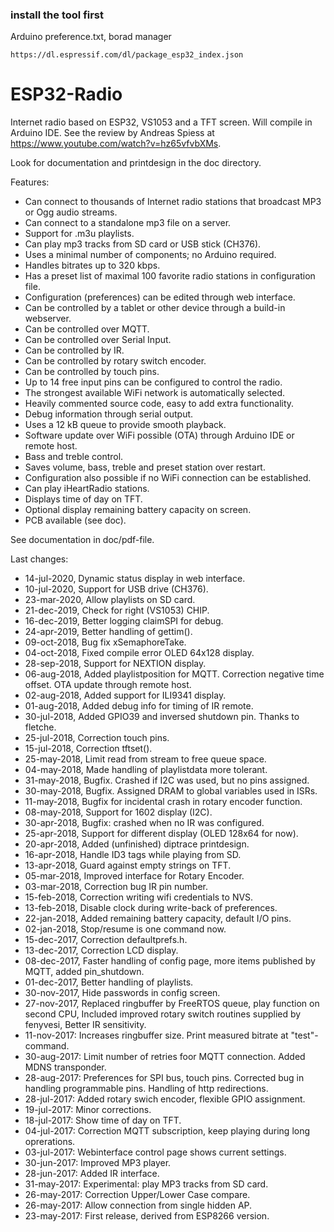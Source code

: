 ### install the tool first 

Arduino preference.txt, borad manager

```
https://dl.espressif.com/dl/package_esp32_index.json

```


# ESP32-Radio
Internet radio based on ESP32, VS1053 and a TFT screen.  Will compile in Arduino IDE.
See the review by Andreas Spiess at https://www.youtube.com/watch?v=hz65vfvbXMs.

Look for documentation and printdesign in the doc directory.

Features:
-	Can connect to thousands of Internet radio stations that broadcast MP3 or Ogg audio streams.
- Can connect to a standalone mp3 file on a server.
- Support for .m3u playlists.
- Can play mp3 tracks from SD card or USB stick (CH376).
-	Uses a minimal number of components; no Arduino required.
-	Handles bitrates up to 320 kbps.
-	Has a preset list of maximal 100 favorite radio stations in configuration file.
- Configuration (preferences) can be edited through web interface.
-	Can be controlled by a tablet or other device through a build-in webserver.
- Can be controlled over MQTT.
- Can be controlled over Serial Input.
- Can be controlled by IR.
-	Can be controlled by rotary switch encoder.
- Can be controlled by touch pins.
-	Up to 14 free input pins can be configured to control the radio.
-	The strongest available WiFi network is automatically selected.
-	Heavily commented source code, easy to add extra functionality.
-	Debug information through serial output.
-	Uses a 12 kB queue to provide smooth playback.
-	Software update over WiFi possible (OTA) through Arduino IDE or remote host.
-	Bass and treble control.
-	Saves volume, bass, treble and preset station over restart.
- Configuration also possible if no WiFi connection can be established.
- Can play iHeartRadio stations.
- Displays time of day on TFT.
- Optional display remaining battery capacity on screen.
- PCB available (see doc).

See documentation in doc/pdf-file.

Last changes:
- 14-jul-2020, Dynamic status display in web interface.
- 10-jul-2020, Support for USB drive (CH376).
- 23-mar-2020, Allow playlists  on SD card.
- 21-dec-2019, Check for right (VS1053) CHIP.
- 16-dec-2019, Better logging claimSPI for debug.
- 24-apr-2019, Better handling of gettim().
- 09-oct-2018, Bug fix xSemaphoreTake.
- 04-oct-2018, Fixed compile error OLED 64x128 display.
- 28-sep-2018, Support for NEXTION display.
- 06-aug-2018, Added playlistposition for MQTT.  Correction negative time offset. OTA update through remote host.
- 02-aug-2018, Added support for ILI9341 display.
- 01-aug-2018, Added debug info for timing of IR remote.
- 30-jul-2018, Added GPIO39 and inversed shutdown pin.  Thanks to fletche.
- 25-jul-2018, Correction touch pins.
- 15-jul-2018, Correction tftset().
- 25-may-2018, Limit read from stream to free queue space.
- 04-may-2018, Made handling of playlistdata more tolerant.
- 31-may-2018, Bugfix. Crashed if I2C was used, but no pins assigned.
- 30-may-2018, Bugfix. Assigned DRAM to global variables used in ISRs.
- 11-may-2018, Bugfix for incidental crash in rotary encoder function.
- 08-may-2018, Support for 1602 display (I2C).
- 30-apr-2018, Bugfix: crashed when no IR was configured.
- 25-apr-2018, Support for different display (OLED 128x64 for now).
- 20-apr-2018, Added (unfinished) diptrace printdesign.
- 16-apr-2018, Handle ID3 tags while playing from SD.
- 13-apr-2018, Guard against empty strings on TFT.
- 05-mar-2018, Improved interface for Rotary Encoder.
- 03-mar-2018, Correction bug IR pin number.
- 15-feb-2018, Correction writing wifi credentials to NVS.
- 13-feb-2018, Disable clock during write-back of preferences.
- 22-jan-2018, Added remaining battery capacity, default I/O pins.
- 02-jan-2018, Stop/resume is one command now.
- 15-dec-2017, Correction defaultprefs.h.
- 13-dec-2017, Correction LCD display.
- 08-dec-2017, Faster handling of config page, more items published by MQTT, added pin_shutdown.
- 01-dec-2017, Better handling of playlists.
- 30-nov-2017, Hide passwords in config screen.
- 27-nov-2017, Replaced ringbuffer by FreeRTOS queue, play function on second CPU,
               Included improved rotary switch routines supplied by fenyvesi,
               Better IR sensitivity.
- 11-nov-2017: Increases ringbuffer size. Print measured bitrate at "test"-command.
- 30-aug-2017: Limit number of retries foor MQTT connection. Added MDNS transponder.
- 28-aug-2017: Preferences for SPI bus, touch pins.
               Corrected bug in handling programmable pins.
               Handling of http redirections.
- 28-jul-2017: Added rotary swich encoder, flexible GPIO assignment.
- 19-jul-2017: Minor corrections.
- 18-jul-2017: Show time of day on TFT.
- 04-jul-2017: Correction MQTT subscription, keep playing during long oprerations.
- 03-jul-2017: Webinterface control page shows current settings.
- 30-jun-2017: Improved MP3 player.
- 28-jun-2017: Added IR interface.
- 31-may-2017: Experimental: play MP3 tracks from SD card.
- 26-may-2017: Correction Upper/Lower Case compare.
- 26-may-2017: Allow connection from single hidden AP.
- 23-may-2017: First release, derived from ESP8266 version.
